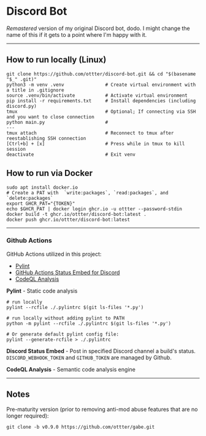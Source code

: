 # Discord Bot

*Remastered* version of my original Discord bot, dodo. I might change the name of this if it gets to a point where I'm happy with it.

-----------------------

## How to run locally (Linux)

    git clone https://github.com/ottter/discord-bot.git && cd "$(basename "$_" .git)"
    python3 -m venv .venv               # Create virtual environment with a title in .gitignore
    source .venv/bin/activate           # Activate virtual environment
    pip install -r requirements.txt     # Install dependencies (including discord.py)
    tmux                                # Optional; If connecting via SSH and you want to close connection
    python main.py                      # 
    ---
    tmux attach                         # Reconnect to tmux after reestablishing SSH connection
    [Ctrl+b] + [x]                      # Press while in tmux to kill session
    deactivate                          # Exit venv

## How to run via Docker

    sudo apt install docker.io
    # Create a PAT with  `write:packages`, `read:packages`, and `delete:packages`
    export GHCR_PAT="{TOKEN}"
    echo $GHCR_PAT | docker login ghcr.io -u ottter --password-stdin
    docker build -t ghcr.io/ottter/discord-bot:latest .
    docker push ghcr.io/ottter/discord-bot:latest

-----------------------

### Github Actions

GitHub Actions utilized in this project:

- [Pylint](https://pypi.org/project/pylint/)
- [GitHub Actions Status Embed for Discord](https://github.com/marketplace/actions/github-actions-status-embed-for-discord)
- [CodeQL Analysis](https://github.com/github/codeql-action)

**Pylint** - Static code analysis

    # run locally
    pylint --rcfile ./.pylintrc $(git ls-files '*.py')

    # run locally without adding pylint to PATH
    python -m pylint --rcfile ./.pylintrc $(git ls-files '*.py')

    # Or generate default pylint config file:
    pylint --generate-rcfile > ./.pylintrc

**Discord Status Embed** - Post in specified Discord channel a build's status. `DISCORD_WEBHOOK_TOKEN` and `GITHUB_TOKEN` are managed by Github.

**CodeQL Analysis** - Semantic code analysis engine

-----------------------

## Notes

Pre-maturity version (prior to removing anti-mod abuse features that are no longer required):

    git clone -b v0.9.0 https://github.com/ottter/gabe.git
